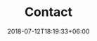 ---
title: "Contact"
date: 2018-07-12T18:19:33+06:00
bg_image: images/background/page-title.webp
description : "This is meta description"
---